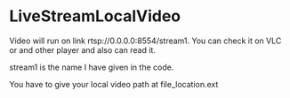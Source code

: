# LiveStreamLocalVideo

Video will run on link rtsp://0.0.0.0:8554/stream1. You can check it on VLC or and other player and also can read it.

stream1 is the name I have given in the code.

You have to give your local video path at file_location.ext
